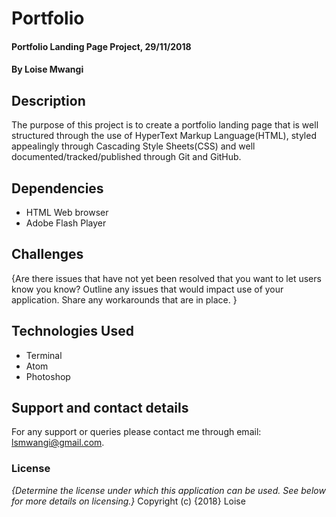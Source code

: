 # Portfolio
#### Portfolio Landing Page Project, 29/11/2018
#### By Loise Mwangi

## Description
The purpose of this project is to create a portfolio landing page that is well structured through the use of HyperText Markup Language(HTML), styled appealingly through Cascading Style Sheets(CSS) and well documented/tracked/published through Git and GitHub.

## Dependencies
* HTML Web browser
* Adobe Flash Player

## Challenges
{Are there issues that have not yet been resolved that you want to let users know you know? Outline any issues that would impact use of your application. Share any workarounds that are in place. }

## Technologies Used
* Terminal
* Atom
* Photoshop

## Support and contact details
For any support or queries please contact me through email: lsmwangi@gmail.com.

### License
*{Determine the license under which this application can be used.  See below for more details on licensing.}*
Copyright (c) {2018} Loise

